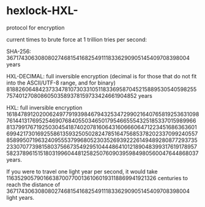 # hexlock-HXL-
protocol for encryption

current times to brute force at 1 trillion tries per second:


SHA-256:
3671743063080802746815416825491118336290905145409708398004 years


HXL-DECIMAL: full inversible encryption (decimal is for those that do not fit into the ASCII/UTF-8 range, and for binary)
81882606484237334781073033105118336958704521588953054059825575740127080860503589378159733424661904852 years


HXL: full inversible encryption
16184789120200624977919398467943253472990216407658192536310987614413176952546907684055034650179546655543251853370159899668137991767192503045418740207816064316066606471223451686363601699421730169255861359325050282478516475685378202337099240557858995071963240955537996805230352693922261494892808772937352330707739815803756673549295104448641012189048399317619178957582378961515180319960448125825076090395984980560047644868037 years.


If you were to travel one light year per second, it would take 1163529057901663870077001361060193118869941921326 centuries to reach the distance of 3671743063080802746815416825491118336290905145409708398004 light years. 
